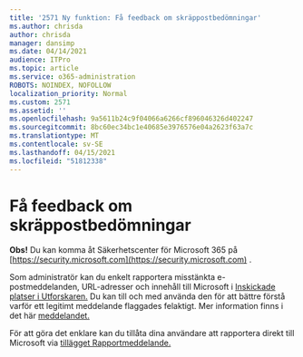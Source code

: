 ```yaml
---
title: '2571 Ny funktion: Få feedback om skräppostbedömningar'
ms.author: chrisda
author: chrisda
manager: dansimp
ms.date: 04/14/2021
audience: ITPro
ms.topic: article
ms.service: o365-administration
ROBOTS: NOINDEX, NOFOLLOW
localization_priority: Normal
ms.custom: 2571
ms.assetid: ''
ms.openlocfilehash: 9a5611b24c9f04066a6266cf896046326d402247
ms.sourcegitcommit: 8bc60ec34bc1e40685e3976576e04a2623f63a7c
ms.translationtype: MT
ms.contentlocale: sv-SE
ms.lasthandoff: 04/15/2021
ms.locfileid: "51812338"
---
```

# <a name="get-feedback-about-spam-judgments"></a>Få feedback om skräppostbedömningar

**Obs!** Du kan komma åt Säkerhetscenter för Microsoft 365 på [https://security.microsoft.com](https://security.microsoft.com) .

Som administratör kan du enkelt rapportera misstänkta e-postmeddelanden, URL-adresser och innehåll till Microsoft i [Inskickade platser i Utforskaren.](https://security.microsoft.com/reportsubmission) Du kan till och med använda den för att bättre förstå varför ett legitimt meddelande flaggades felaktigt. Mer information finns i det här [meddelandet.](https://techcommunity.microsoft.com/t5/Security-Privacy-and-Compliance/Empower-security-teams-to-easily-report-suspicious-emails-amp/ba-p/752622)

För att göra det enklare kan du tillåta dina användare att rapportera direkt till Microsoft via [tillägget Rapportmeddelande.](https://appsource.microsoft.com/product/office/WA104381180?src=office&tab=Overview)
